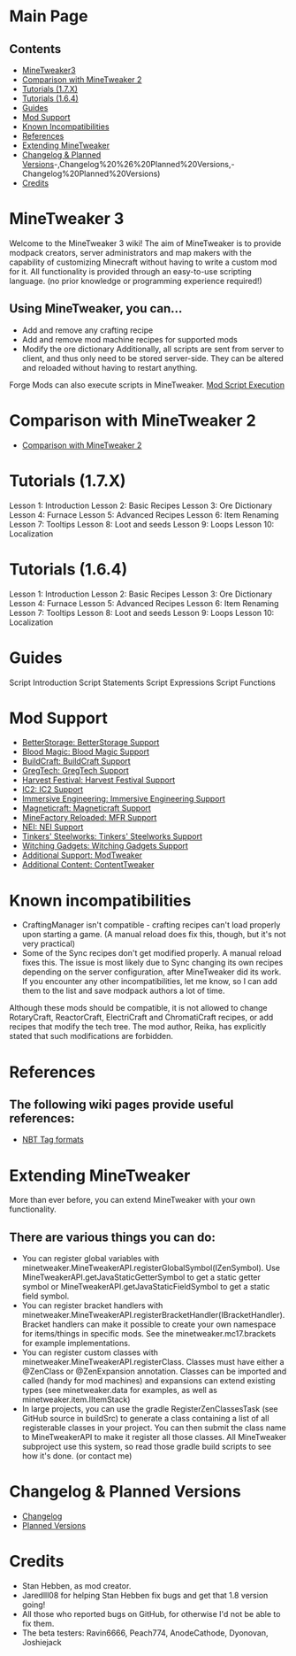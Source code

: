 # Main Page
## Contents
- [MineTweaker3](https://minetweaker.github.io/wiki/Main_Page#:~:text=Planned%20Versions%20Credits-,MineTweaker%203,-Welcome%20to%20the)
- [Comparison with MineTweaker 2](https://minetweaker.github.io/wiki/Main_Page#:~:text=Mod%20Script%20Execution-,Comparison%20with%20MineTweaker%202,-Comparison%20with%20MineTweaker)
- [Tutorials (1.7.X)](https://minetweaker.github.io/wiki/Main_Page#:~:text=with%20MineTweaker%202-,Tutorials%20(1.7.X),-Lesson%201%3A%20Introduction)
- [Tutorials (1.6.4)](https://minetweaker.github.io/wiki/Main_Page#:~:text=Lesson%2010%3A%20Localization-,Tutorials%20(1.6.4),-Lesson%201%3A%20Introduction)
- [Guides](https://minetweaker.github.io/wiki/Main_Page#:~:text=Lesson%2010%3A%20Localization-,Guides,-Script%20Introduction%20Script)
- [Mod Support](https://minetweaker.github.io/wiki/Main_Page#:~:text=Expressions%20Script%20Functions-,Mod%20Support,-BetterStorage%3A%20BetterStorage%20Support)
- [Known Incompatibilities](https://minetweaker.github.io/wiki/Main_Page#:~:text=Additional%20Content%3A%20ContentTweaker-,Known%20Incompatibilities,-CraftingManager%20isn%E2%80%99t%20compatible)
- [References](https://minetweaker.github.io/wiki/Main_Page#:~:text=modifications%20are%20forbidden.-,References,-The%20following%20wiki)
- [Extending MineTweaker](https://minetweaker.github.io/wiki/Main_Page#:~:text=NBT%20Tag%20formats-,Extending%20MineTweaker,-More%20than%20ever)
- [Changelog & Planned Versions](https://minetweaker.github.io/wiki/Main_Page#:~:text=or%20contact%20me)-,Changelog%20%26%20Planned%20Versions,-Changelog%20Planned%20Versions)
- [Credits](https://minetweaker.github.io/wiki/Main_Page#:~:text=Changelog%20Planned%20Versions-,Credits,-Stan%20Hebben%2C%20as)


# MineTweaker 3
Welcome to the MineTweaker 3 wiki! The aim of MineTweaker is to provide modpack creators, server administrators and map makers with the capability of customizing Minecraft without having to write a custom mod for it.
All functionality is provided through an easy-to-use scripting language. (no prior knowledge or programming experience required!)

## Using MineTweaker, you can...
- Add and remove any crafting recipe
- Add and remove mod machine recipes for supported mods
- Modify the ore dictionary
Additionally, all scripts are sent from server to client, and thus only need to be stored server-side. They can be altered and reloaded without having to restart anything.

Forge Mods can also execute scripts in MineTweaker. [Mod Script Execution](https://minetweaker.github.io/wiki/mods/Mod_Script_Execution)

# Comparison with MineTweaker 2
- [Comparison with MineTweaker 2](https://minetweaker.github.io/wiki/guide/Comparison_with_MineTweaker_2)

# Tutorials (1.7.X)
Lesson 1: Introduction
Lesson 2: Basic Recipes
Lesson 3: Ore Dictionary
Lesson 4: Furnace
Lesson 5: Advanced Recipes
Lesson 6: Item Renaming
Lesson 7: Tooltips
Lesson 8: Loot and seeds
Lesson 9: Loops
Lesson 10: Localization

# Tutorials (1.6.4)
Lesson 1: Introduction
Lesson 2: Basic Recipes
Lesson 3: Ore Dictionary
Lesson 4: Furnace
Lesson 5: Advanced Recipes
Lesson 6: Item Renaming
Lesson 7: Tooltips
Lesson 8: Loot and seeds
Lesson 9: Loops
Lesson 10: Localization

# Guides
Script Introduction
Script Statements
Script Expressions
Script Functions

# Mod Support
- [BetterStorage: BetterStorage Support]()
- [Blood Magic: Blood Magic Support]()
- [BuildCraft: BuildCraft Support]()
- [GregTech: GregTech Support]()
- [Harvest Festival: Harvest Festival Support]()
- [IC2: IC2 Support]()
- [Immersive Engineering: Immersive Engineering Support]()
- [Magneticraft: Magneticraft Support]()
- [MineFactory Reloaded: MFR Support]()
- [NEI: NEI Support]()
- [Tinkers' Steelworks: Tinkers' Steelworks Support]()
- [Witching Gadgets: Witching Gadgets Support]()
- [Additional Support: ModTweaker]()
- [Additional Content: ContentTweaker]()

# Known incompatibilities
- CraftingManager isn't compatible - crafting recipes can't load properly upon starting a game. (A manual reload does fix this, though, but it's not very practical)
- Some of the Sync recipes don't get modified properly. A manual reload fixes this. The issue is most likely due to Sync changing its own recipes depending on the server configuration, after MineTweaker did its work.
If you encounter any other incompatibilities, let me know, so I can add them to the list and save modpack authors a lot of time.

Although these mods should be compatible, it is not allowed to change RotaryCraft, ReactorCraft, ElectriCraft and ChromatiCraft recipes, or add recipes that modify the tech tree. The mod author, Reika, has explicitly stated that such modifications are forbidden.

# References
## The following wiki pages provide useful references:
- [NBT Tag formats]()

# Extending MineTweaker
More than ever before, you can extend MineTweaker with your own functionality.

## There are various things you can do:
- You can register global variables with minetweaker.MineTweakerAPI.registerGlobalSymbol(IZenSymbol). Use MineTweakerAPI.getJavaStaticGetterSymbol to get a static getter symbol or MineTweakerAPI.getJavaStaticFieldSymbol to get a static field symbol.
- You can register bracket handlers with minetweaker.MineTweakerAPI.registerBracketHandler(IBracketHandler). Bracket handlers can make it possible to create your own namespace for items/things in specific mods. See the minetweaker.mc17.brackets for example implementations.
- You can register custom classes with minetweaker.MineTweakerAPI.registerClass. Classes must have either a @ZenClass or @ZenExpansion annotation. Classes can be imported and called (handy for mod machines) and expansions can extend existing types (see minetweaker.data for examples, as well as minetweaker.item.IItemStack)
- In large projects, you can use the gradle RegisterZenClassesTask (see GitHub source in buildSrc) to generate a class containing a list of all registerable classes in your project. You can then submit the class name to MineTweakerAPI to make it register all those classes. All MineTweaker subproject use this system, so read those gradle build scripts to see how it's done. (or contact me)

# Changelog & Planned Versions
- [Changelog]()
- [Planned Versions]()

# Credits
- Stan Hebben, as mod creator.
- Jaredlll08 for helping Stan Hebben fix bugs and get that 1.8 version going!
- All those who reported bugs on GitHub, for otherwise I'd not be able to fix them.
- The beta testers: Ravin6666, Peach774, AnodeCathode, Dyonovan, Joshiejack
